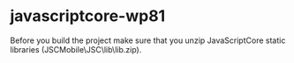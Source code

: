 javascriptcore-wp81
===================

Before you build the project make sure that you unzip JavaScriptCore static libraries (JSCMobile\JSC\lib\lib.zip).
